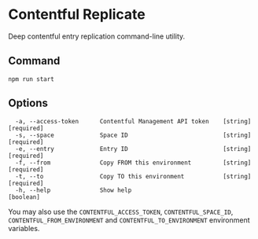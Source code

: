 # Contentful Replicate

Deep contentful entry replication command-line utility.

## Command

```
npm run start
```

## Options

```
  -a, --access-token      Contentful Management API token    [string] [required]
  -s, --space             Space ID                           [string] [required]
  -e, --entry             Entry ID                           [string] [required]
  -f, --from              Copy FROM this environment         [string] [required]
  -t, --to                Copy TO this environment           [string] [required]
  -h, --help              Show help                                    [boolean]
```

You may also use the `CONTENTFUL_ACCESS_TOKEN`, `CONTENTFUL_SPACE_ID`, `CONTENTFUL_FROM_ENVIRONMENT` and `CONTENTFUL_TO_ENVIRONMENT` environment variables.

